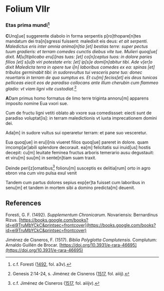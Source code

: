 # Folium VIIr

### Etas prima mundi[^1]

**C**Unq[ue] suggerente diabolo in forma serpentis p[ro]thopare[n]tes mandatum dei tra[n]sgressi fuissent: maledixit eis deus: *et ait serpenti.
Maledictus eris inter omnia anima[n]tia [et] bestias terre: super pectus tuum gradieris: et terram comedes cunctis diebus vite tue.
Mulieri quoq[ue[ dixit.
M[u]ltiplicabo eru[i]nas tuas: [et] co[n]ceptus tuos: in dolore paries filios [et] s[u]b viri potestate eris: [et] ip[s]e domi[n]abitur tibi.
Ade v[er]o dixit
Maledicta terra in opere tue i[n] laboribus comedes ex ea: spinas [et] tribulos germinabit tibi: in sudorevultus tui vesceris pane tuo: donec reuertaris in terram de qua sumptus es.
Et cu[m] feciss[et] eis deus tunicas pelliceas eiecit eos de paradiso collocans ante illum cherubin cum flammeo gladio: vt viam ligni vite custodiat*.[^2]

**A**Dam primus homo formatus de limo terre triginta annoru[m] apparens imposito nomine Eua vxori sue.

Cum de fructu ligni vetiti oblato ab vxore sua comedissset: eiecti sunt de paradiso voluptat[is]: in terram maledictionis vt iuxta imprecationem domini dei.

Ada[m] in sudore vultus sui operaretur terram: et pane suo vesceretur.

Eua quoq[ue] in eru[i]nis viueret filios quoq[ue] pareret in dolore. quam imcomp[ar]abili splendore decorauit. ea[m] felicitatis sui inuid[us] hostis decepit: cu[m] leuitate feminea fructus arboris temerario ausu degustauit: et viru[m] suu[m] in sente[n]tiam suam traxit.

Deinde peri[z]omatibus[^3] folioru[m] susceptis ex delitia[rum] orto in agro ebron vna cum viro pulsa exul venit

Tandem cum partus dolores sepius exp[er]ta fuisset cum laboribus in senu[m] et tandem in mortem sibi a domino predicta[m] deuenit.

[^1]: c.f. Foresti ([1492](https://books.google.com/books?id=ei9TruMbYCkC&printsec=frontcover), fol. a3v).  
[^2]: Genesis 2:14-24, s. Jiménez de Cisneros ([1517](https://doi.org/10.3931/e-rara-46695), fol. aiiij).   
[^3]: c.f. Jiménez de Cisneros ([1517](https://doi.org/10.3931/e-rara-46695), fol. aiiijv).  

## References

Foresti, G. F. (1492). *Supplementum Chronicarum*. Novariensis: Bernardinus Rizus. [https://books.google.com/books?id=ei9TruMbYCkC&printsec=frontcover](https://books.google.com/books?id=ei9TruMbYCkC&printsec=frontcover)

Jiménez de Cisneros, F. (1517). *Biblia Polyglotta Complutensis*. Complutum: Arnaldo Guillén de Brocar. [https://doi.org/10.3931/e-rara-46695](https://doi.org/10.3931/e-rara-46695)
